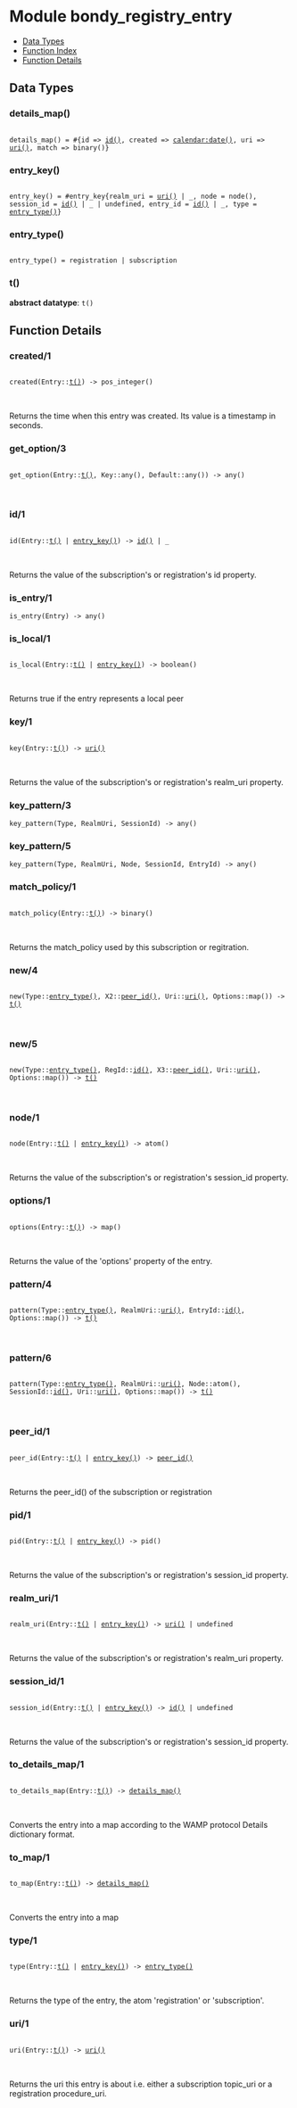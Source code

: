 

# Module bondy_registry_entry #
* [Data Types](#types)
* [Function Index](#index)
* [Function Details](#functions)

<a name="types"></a>

## Data Types ##


<a name="details_map()"></a>


### details_map() ###


<pre><code>
details_map() = #{id =&gt; <a href="#type-id">id()</a>, created =&gt; <a href="calendar.md#type-date">calendar:date()</a>, uri =&gt; <a href="#type-uri">uri()</a>, match =&gt; binary()}
</code></pre>


<a name="entry_key()"></a>


### entry_key() ###


<pre><code>
entry_key() = #entry_key{realm_uri = <a href="#type-uri">uri()</a> | _, node = node(), session_id = <a href="#type-id">id()</a> | _ | undefined, entry_id = <a href="#type-id">id()</a> | _, type = <a href="#type-entry_type">entry_type()</a>}
</code></pre>


<a name="entry_type()"></a>


### entry_type() ###


<pre><code>
entry_type() = registration | subscription
</code></pre>


<a name="t()"></a>


### t() ###


__abstract datatype__: `t()`


<a name="functions"></a>

## Function Details ##

<a name="created-1"></a>

### created/1 ###

<pre><code>
created(Entry::<a href="#type-t">t()</a>) -&gt; pos_integer()
</code></pre>
<br />

Returns the time when this entry was created. Its value is a timestamp in
seconds.

<a name="get_option-3"></a>

### get_option/3 ###

<pre><code>
get_option(Entry::<a href="#type-t">t()</a>, Key::any(), Default::any()) -&gt; any()
</code></pre>
<br />

<a name="id-1"></a>

### id/1 ###

<pre><code>
id(Entry::<a href="#type-t">t()</a> | <a href="#type-entry_key">entry_key()</a>) -&gt; <a href="#type-id">id()</a> | _
</code></pre>
<br />

Returns the value of the subscription's or registration's id
property.

<a name="is_entry-1"></a>

### is_entry/1 ###

`is_entry(Entry) -> any()`

<a name="is_local-1"></a>

### is_local/1 ###

<pre><code>
is_local(Entry::<a href="#type-t">t()</a> | <a href="#type-entry_key">entry_key()</a>) -&gt; boolean()
</code></pre>
<br />

Returns true if the entry represents a local peer

<a name="key-1"></a>

### key/1 ###

<pre><code>
key(Entry::<a href="#type-t">t()</a>) -&gt; <a href="#type-uri">uri()</a>
</code></pre>
<br />

Returns the value of the subscription's or registration's realm_uri property.

<a name="key_pattern-3"></a>

### key_pattern/3 ###

`key_pattern(Type, RealmUri, SessionId) -> any()`

<a name="key_pattern-5"></a>

### key_pattern/5 ###

`key_pattern(Type, RealmUri, Node, SessionId, EntryId) -> any()`

<a name="match_policy-1"></a>

### match_policy/1 ###

<pre><code>
match_policy(Entry::<a href="#type-t">t()</a>) -&gt; binary()
</code></pre>
<br />

Returns the match_policy used by this subscription or regitration.

<a name="new-4"></a>

### new/4 ###

<pre><code>
new(Type::<a href="#type-entry_type">entry_type()</a>, X2::<a href="#type-peer_id">peer_id()</a>, Uri::<a href="#type-uri">uri()</a>, Options::map()) -&gt; <a href="#type-t">t()</a>
</code></pre>
<br />

<a name="new-5"></a>

### new/5 ###

<pre><code>
new(Type::<a href="#type-entry_type">entry_type()</a>, RegId::<a href="#type-id">id()</a>, X3::<a href="#type-peer_id">peer_id()</a>, Uri::<a href="#type-uri">uri()</a>, Options::map()) -&gt; <a href="#type-t">t()</a>
</code></pre>
<br />

<a name="node-1"></a>

### node/1 ###

<pre><code>
node(Entry::<a href="#type-t">t()</a> | <a href="#type-entry_key">entry_key()</a>) -&gt; atom()
</code></pre>
<br />

Returns the value of the subscription's or registration's session_id
property.

<a name="options-1"></a>

### options/1 ###

<pre><code>
options(Entry::<a href="#type-t">t()</a>) -&gt; map()
</code></pre>
<br />

Returns the value of the 'options' property of the entry.

<a name="pattern-4"></a>

### pattern/4 ###

<pre><code>
pattern(Type::<a href="#type-entry_type">entry_type()</a>, RealmUri::<a href="#type-uri">uri()</a>, EntryId::<a href="#type-id">id()</a>, Options::map()) -&gt; <a href="#type-t">t()</a>
</code></pre>
<br />

<a name="pattern-6"></a>

### pattern/6 ###

<pre><code>
pattern(Type::<a href="#type-entry_type">entry_type()</a>, RealmUri::<a href="#type-uri">uri()</a>, Node::atom(), SessionId::<a href="#type-id">id()</a>, Uri::<a href="#type-uri">uri()</a>, Options::map()) -&gt; <a href="#type-t">t()</a>
</code></pre>
<br />

<a name="peer_id-1"></a>

### peer_id/1 ###

<pre><code>
peer_id(Entry::<a href="#type-t">t()</a> | <a href="#type-entry_key">entry_key()</a>) -&gt; <a href="#type-peer_id">peer_id()</a>
</code></pre>
<br />

Returns the peer_id() of the subscription or registration

<a name="pid-1"></a>

### pid/1 ###

<pre><code>
pid(Entry::<a href="#type-t">t()</a> | <a href="#type-entry_key">entry_key()</a>) -&gt; pid()
</code></pre>
<br />

Returns the value of the subscription's or registration's session_id
property.

<a name="realm_uri-1"></a>

### realm_uri/1 ###

<pre><code>
realm_uri(Entry::<a href="#type-t">t()</a> | <a href="#type-entry_key">entry_key()</a>) -&gt; <a href="#type-uri">uri()</a> | undefined
</code></pre>
<br />

Returns the value of the subscription's or registration's realm_uri property.

<a name="session_id-1"></a>

### session_id/1 ###

<pre><code>
session_id(Entry::<a href="#type-t">t()</a> | <a href="#type-entry_key">entry_key()</a>) -&gt; <a href="#type-id">id()</a> | undefined
</code></pre>
<br />

Returns the value of the subscription's or registration's session_id
property.

<a name="to_details_map-1"></a>

### to_details_map/1 ###

<pre><code>
to_details_map(Entry::<a href="#type-t">t()</a>) -&gt; <a href="#type-details_map">details_map()</a>
</code></pre>
<br />

Converts the entry into a map according to the WAMP protocol Details
dictionary format.

<a name="to_map-1"></a>

### to_map/1 ###

<pre><code>
to_map(Entry::<a href="#type-t">t()</a>) -&gt; <a href="#type-details_map">details_map()</a>
</code></pre>
<br />

Converts the entry into a map

<a name="type-1"></a>

### type/1 ###

<pre><code>
type(Entry::<a href="#type-t">t()</a> | <a href="#type-entry_key">entry_key()</a>) -&gt; <a href="#type-entry_type">entry_type()</a>
</code></pre>
<br />

Returns the type of the entry, the atom 'registration' or 'subscription'.

<a name="uri-1"></a>

### uri/1 ###

<pre><code>
uri(Entry::<a href="#type-t">t()</a>) -&gt; <a href="#type-uri">uri()</a>
</code></pre>
<br />

Returns the uri this entry is about i.e. either a subscription topic_uri or
a registration procedure_uri.

